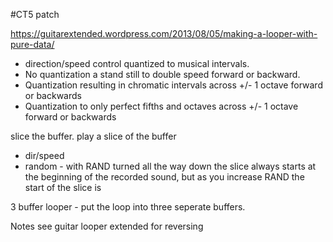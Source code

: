 #CT5 patch

https://guitarextended.wordpress.com/2013/08/05/making-a-looper-with-pure-data/

* direction/speed control quantized to musical intervals.
* No quantization a stand still to double speed forward or backward.
* Quantization resulting in chromatic intervals across +/- 1 octave forward or backwards
* Quantization to only perfect fifths and octaves across +/- 1 octave forward or backwards

slice the buffer. play a slice of the buffer
* dir/speed
* random  - with RAND turned all the way down the slice always starts at the beginning of the recorded sound, but as you increase RAND the start of the slice is 

3 buffer looper - put the loop into three seperate buffers.

Notes see guitar looper extended for reversing